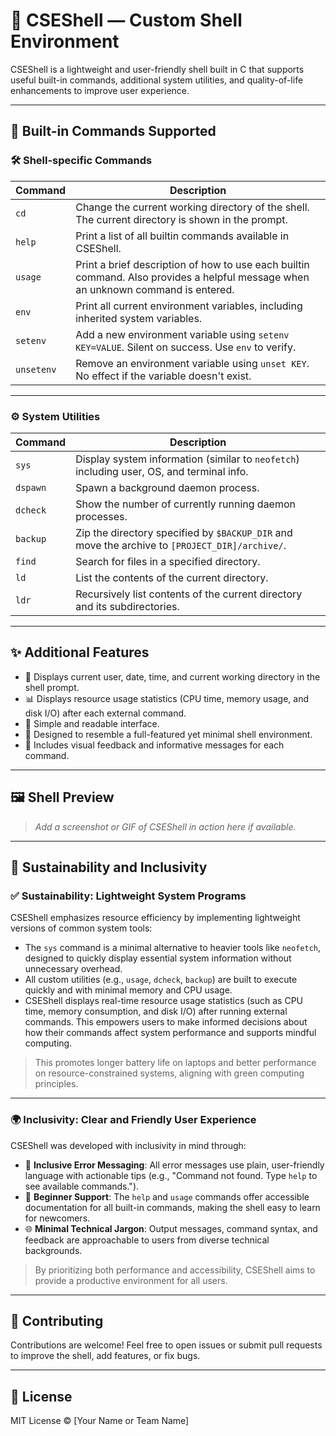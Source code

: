 # 🐚 CSEShell — Custom Shell Environment

CSEShell is a lightweight and user-friendly shell built in C that supports useful built-in commands, additional system utilities, and quality-of-life enhancements to improve user experience.

---

## 🔧 Built-in Commands Supported

### 🛠 Shell-specific Commands

| Command    | Description                                                                 |
|------------|-----------------------------------------------------------------------------|
| `cd`       | Change the current working directory of the shell. The current directory is shown in the prompt. |
| `help`     | Print a list of all builtin commands available in CSEShell.                 |
| `usage`    | Print a brief description of how to use each builtin command. Also provides a helpful message when an unknown command is entered. |
| `env`      | Print all current environment variables, including inherited system variables. |
| `setenv`   | Add a new environment variable using `setenv KEY=VALUE`. Silent on success. Use `env` to verify. |
| `unsetenv` | Remove an environment variable using `unset KEY`. No effect if the variable doesn't exist. |

---

### ⚙️ System Utilities

| Command    | Description                                                                 |
|------------|-----------------------------------------------------------------------------|
| `sys`      | Display system information (similar to `neofetch`) including user, OS, and terminal info. |
| `dspawn`   | Spawn a background daemon process.                                          |
| `dcheck`   | Show the number of currently running daemon processes.                      |
| `backup`   | Zip the directory specified by `$BACKUP_DIR` and move the archive to `[PROJECT_DIR]/archive/`. |
| `find`     | Search for files in a specified directory.                                  |
| `ld`       | List the contents of the current directory.                                 |
| `ldr`      | Recursively list contents of the current directory and its subdirectories.  |

---

## ✨ Additional Features

- 🧭 Displays current user, date, time, and current working directory in the shell prompt.
- 📊 Displays resource usage statistics (CPU time, memory usage, and disk I/O) after each external command.
- 🧼 Simple and readable interface.
- 🧠 Designed to resemble a full-featured yet minimal shell environment.
- 💬 Includes visual feedback and informative messages for each command.

---

## 🖼 Shell Preview

> _Add a screenshot or GIF of CSEShell in action here if available._

---

## 🌱 Sustainability and Inclusivity

### ✅ Sustainability: Lightweight System Programs

CSEShell emphasizes resource efficiency by implementing lightweight versions of common system tools:

- The `sys` command is a minimal alternative to heavier tools like `neofetch`, designed to quickly display essential system information without unnecessary overhead.
- All custom utilities (e.g., `usage`, `dcheck`, `backup`) are built to execute quickly and with minimal memory and CPU usage.
- CSEShell displays real-time resource usage statistics (such as CPU time, memory consumption, and disk I/O) after running external commands. This empowers users to make informed decisions about how their commands affect system performance and supports mindful computing.

> This promotes longer battery life on laptops and better performance on resource-constrained systems, aligning with green computing principles.

---

### 🌍 Inclusivity: Clear and Friendly User Experience

CSEShell was developed with inclusivity in mind through:

- 💬 **Inclusive Error Messaging**: All error messages use plain, user-friendly language with actionable tips (e.g., "Command not found. Type `help` to see available commands.").
- 📖 **Beginner Support**: The `help` and `usage` commands offer accessible documentation for all built-in commands, making the shell easy to learn for newcomers.
- 🌐 **Minimal Technical Jargon**: Output messages, command syntax, and feedback are approachable to users from diverse technical backgrounds.

> By prioritizing both performance and accessibility, CSEShell aims to provide a productive environment for all users.

---

## 🤝 Contributing

Contributions are welcome! Feel free to open issues or submit pull requests to improve the shell, add features, or fix bugs.

---

## 📄 License

MIT License © [Your Name or Team Name]
